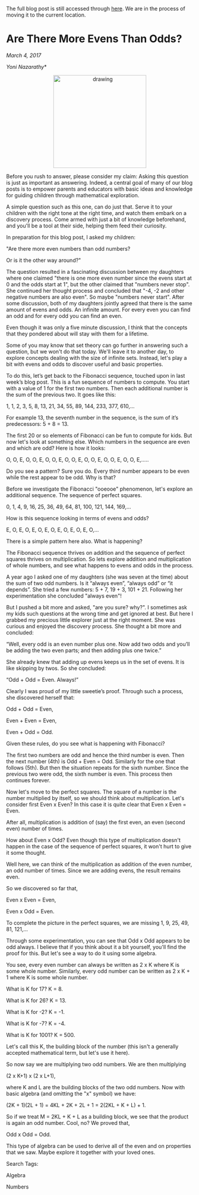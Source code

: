 The full blog post is still accessed through [here](https://www.1onepsilon.com/single-post/2017/03/04/Are-There-More-Evens-Than-Odds/). We are in the process of moving it to the current location.

# Are There More Evens Than Odds?
*March 4, 2017*

*Yoni Nazarathy**

<center>
 <img class = "blog-inline-image" src="https://es-app.com/assets/QQQQ.jpg" alt="drawing" width="250px"/>
</center> 



Before you rush to answer, please consider my claim: Asking this question is just as important as answering. Indeed, a central goal of many of our blog posts is to empower parents and educators with basic ideas and knowledge for guiding children through mathematical exploration.

 

A simple question such as this one, can do just that. Serve it to your children with the right tone at the right time, and watch them embark on a discovery process. Come armed with just a bit of knowledge beforehand, and you'll be a tool at their side, helping them feed their curiosity.

 

In preparation for this blog post, I asked my children:

"Are there more even numbers than odd numbers?

Or is it the other way around?"

The question resulted in a fascinating discussion between my daughters where one claimed "there is one more even number since the evens start at 0 and the odds start at 1", but the other claimed that "numbers never stop". She continued her thought process and concluded that "-4, -2 and other negative numbers are also even". So maybe "numbers never start". After some discussion, both of my daughters jointly agreed that there is the same amount of evens and odds. An infinite amount. For every even you can find an odd and for every odd you can find an even. 

 

Even though it was only a five minute discussion, I think that the concepts that they pondered about will stay with them for a lifetime.

 

Some of you may know that set theory can go further in answering such a question, but we won't do that today. We'll leave it to another day, to explore concepts dealing with the size of infinite sets. Instead, let's play a bit with evens and odds to discover useful and basic properties.

To do this, let’s get back to the Fibonacci sequence, touched upon in last week’s blog post. This is a fun sequence of numbers to compute. You start with a value of 1 for the first two numbers. Then each additional number is the sum of the previous two. It goes like this:

 

1, 1, 2, 3, 5, 8, 13, 21, 34, 55, 89, 144, 233, 377, 610,…

 

For example 13, the seventh number in the sequence, is the sum of it’s predecessors:  5 + 8 = 13.

 

The first 20 or so elements of Fibonacci can be fun to compute for kids. But now let's look at something else. Which numbers in the sequence are even and which are odd? Here is how it looks:

 

O, O, E, O, O, E, O, O, E, O, O, E, O, O, E, O, O, E, O, O, E,…..

 

Do you see a pattern? Sure you do. Every third number appears to be even while the rest appear to be odd. Why is that?

Before we investigate the Fibonacci "ooeooe" phenomenon, let's explore an additional sequence. The sequence of perfect squares. 

 

0, 1, 4, 9, 16, 25, 36, 49, 64, 81, 100, 121, 144, 169,...

 

How is this sequence looking in terms of evens and odds?

 

E, O, E, O, E, O, E, O, E, O, E, O, E, O,...

 

There is a simple pattern here also. What is happening?

The Fibonacci sequence thrives on addition and the sequence of perfect squares thrives on multiplication. So lets explore addition and multiplication of whole numbers, and see what happens to evens and odds in the process.

 

A year ago I asked one of my daughters (she was seven at the time) about the sum of two odd numbers. Is it “always even”, “always odd” or “it depends”. She tried a few numbers: 5 + 7,  19 + 3,  101 + 21. Following her experimentation she concluded "always even"! 

 

But I pushed a bit more and asked, "are you sure? why?". I sometimes ask my kids such questions at the wrong time and get ignored at best. But here I grabbed my precious little explorer just at the right moment. She was curious and enjoyed the discovery process. She thought a bit more and concluded:

 

“Well, every odd is an even number plus one. Now add two odds and you’ll be adding the two even parts; and then adding plus one twice.”

 

She already knew that adding up evens keeps us in the set of evens. It is like skipping by twos. So she concluded: 

 

“Odd + Odd = Even. Always!”

 

Clearly I was proud of my little sweetie’s proof. Through such a process, she discovered herself that:

 

Odd + Odd = Even,

Even + Even = Even,

Even + Odd  = Odd.

 

Given these rules, do you see what is happening with Fibonacci? 

 

The first two numbers are odd and hence the third number is even. Then the next number (4th) is Odd + Even = Odd. Similarly for the one that follows (5th). But then the situation repeats for the sixth number. Since the previous two were odd, the sixth number is even. This process then continues forever. 


Now let's move to the perfect squares. The square of a number is the number multiplied by itself, so we should think about multiplication. Let's consider first Even x Even? In this case it is quite clear that Even x Even = Even.

 

After all, multiplication is addition of (say) the first even, an even (second even) number of times.

 

How about Even x Odd? Even though this type of multiplication doesn't happen in the case of the sequence of perfect squares, it won't hurt to give it some thought. 

 

Well here, we can think of the multiplication as addition of the even number, an odd number of times. Since we are adding evens, the result remains even. 

 

So we discovered so far that,

 

Even x Even = Even,

Even x Odd  = Even.

 

To complete the picture in the perfect squares, we are missing 1, 9, 25, 49, 81, 121,...

 

Through some experimentation, you can see that Odd x Odd  appears to be odd always. I believe that if you think about it a bit yourself, you'll find the proof for this. But let's see a way to do it using some algebra.

 

You see, every even number can always be written as 2 x K where K is some whole number. Similarly, every odd number can be written as 2 x K + 1 where K is some whole number.

 

What is K for 17? K = 8. 

 

What is K for 26? K = 13.

 

What is K for -2? K = -1.

 

What is K for -7? K = -4.

 

What is K for 1001? K = 500.

 

Let's call this K, the building block of the number (this isn't a generally accepted mathematical term, but let's use it here).

 

So now say we are multiplying two odd numbers. We are then multiplying

 

(2 x K+1) x (2 x L+1),

 

where K  and L are the building blocks of the two odd numbers. Now with basic algebra (and omitting the "x" symbol) we have:

 

(2K + 1)(2L + 1) = 4KL + 2K + 2L + 1 = 2(2KL + K + L) + 1.

 

So if we treat M = 2KL + K + L as a building block, we see that the product is again an odd number. Cool, no? We proved that, 

 

Odd x Odd = Odd.

 

This type of algebra can be used to derive all of the even and on properties that we saw. Maybe explore it together with your loved ones.

 

 

Search Tags:

Algebra

Numbers